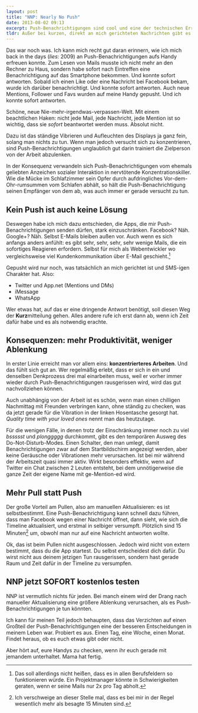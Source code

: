 ```yaml
---
layout: post
title: "NNP: Nearly No Push"
date: 2013-08-02 09:13
excerpt: Push-Benachrichtigungen sind cool und eine der technischen Errungenschaften, über die ich ziemlich froh bin. Updates erreichen den Empfänger in dem Moment, in dem sie geschehen. Kommunikation wird beschleunigt. Ich verpasse nichts. Doch nicht alles, was gepusht wird, verdient meine Aufmerksamkeit. Also wie gehe ich damit um? Ganz auf Push verzichten ist doof, aber woran mache ich fest, worüber ich sofort benachrichtigt werden will und was warten kann?</p><p>Meine Methode habe ich **NNP** getauft.
tldr: Außer bei kurzen, direkt an mich gerichteten Nachrichten gibt es auf meinem Smartphone keine Push-Benachrichtigungen mehr. Folge&#x003A; mehr Produktivität bei der Arbeit und mehr Aufmerksamkeit für die eigene Umwelt.
---
```


Das war noch was. Ich kann mich recht gut daran erinnern, wie ich mich back in the days (*lies*: 2009) an Push-Benachrichtigungen aufs Handy erfreuen konnte. Zum Lesen von Mails musste ich nicht mehr an den Rechner zu Haus, sondern habe sofort nach Eintreffen eine Benachrichtigung auf das Smartphone bekommen. Und konnte sofort antworten. Sobald ich einen Like oder eine Nachricht bei Facebook bekam, wurde ich darüber benachrichtigt. Und konnte sofort antworten. Auch neue Mentions, Follower und Favs wurden auf meine Handy gepusht. Und ich konnte sofort antworten.

Schöne, neue Nie-mehr-irgendwas-verpassen-Welt. Mit einem beachtlichen Haken: nicht jede Mail, jede Nachricht, jede Mention ist so wichtig, dass sie *sofort* beantwortet werden muss. Absolut nicht.

Dazu ist das ständige Vibrieren und Aufleuchten des Displays ja ganz fein, solang man nichts zu tun. Wenn man jedoch versucht sich zu konzentrieren, sind Push-Benachrichtigungen unglaublich gut darin trainiert die Zielperson von der Arbeit abzulenken.

In der Konsequenz verwandeln sich Push-Benachrichtigungen vom ehemals geliebten Anzeichen sozialer Interaktion in nervtötende Konzentrationskiller. Wie die Mücke im Schlafzimmer sein Opfer durch aufdringliches Vor-dem-Ohr-rumsummen vom Schlafen abhält, so hält die Push-Benachrichtigung seinen Empfänger von dem ab, was auch immer er gerade versucht zu tun.

## Kein Push ist auch keine Lösung

Deswegen habe ich mich dazu entschieden, die Apps, die mir Push-Benachrichtigungen senden dürfen, stark einzuschränken. Facebook? Näh. Google+? Näh. Selbst E-Mails bleiben außen vor. Auch wenn es sich anfangs anders anfühlt: es gibt sehr, sehr, sehr, sehr wenige Mails, die ein sofortiges Reagieren erfordern. Selbst für mich als Webentwickler wo vergleichsweise viel Kundenkommunikation über E-Mail geschieht.[^beruflich]

[^beruflich]: Das soll allerdings nicht heißen, dass es in allen Berufsfeldern so funktionieren würde. Ein Projektmanager könnte in Schwierigkeiten geraten, wenn er seine Mails nur 2x pro Tag abholt.

Gepusht wird nur noch, was tatsächlich an mich gerichtet ist und SMS-igen Charakter hat. Also:

- Twitter und App.net (Mentions und DMs)
- iMessage
- WhatsApp

Wer etwas hat, auf das er eine dringende Antwort benötigt, soll diesen Weg der **Kurz**mitteilung gehen. Alles andere rufe ich erst dann ab, wenn ich Zeit dafür habe und es als notwendig erachte.

## Konsequenzen: mehr Produktivität, weniger Ablenkung

In erster Linie erreicht man vor allem eins: **konzentrierteres Arbeiten**.  Und das fühlt sich gut an. Wer regelmäßig erlebt, dass er sich in ein und denselben Denkprozess drei mal einarbeiten muss, weil er vorher immer wieder durch Push-Benachrichtigungen rausgerissen wird, wird das gut nachvollziehen können.

Auch unabhängig von der Arbeit ist es schön, wenn man einen chilligen Nachmittag mit Freunden verbringen kann, ohne ständig zu checken, was da jetzt gerade für die Vibration in der linken Hosentasche gesorgt hat. *Quality time with your loved ones* nennt man das heutzutage.

Für die wenigen Fälle, in denen trotz der Einschränkung immer noch zu viel *bssssst* und *plonggggg* durchkommt, gibt es den temporären Ausweg des Do-Not-Disturb-Modes. Einen Schalter, den man umlegt, damit Benachrichtigungen zwar auf dem Startbildschirm angezeigt werden, aber keine Geräusche oder Vibrationen mehr verursachen. Ist bei mir während der Arbeitszeit quasi immer aktiv. Wirkt besonders effektiv, wenn auf Twitter ein Chat zwischen 2 Leuten entsteht, bei dem unnötigerweise die ganze Zeit der eigene Name mit ge-Mention-ed wird.

## Mehr Pull statt Push

Der große Vorteil am Pullen, also am manuellen Aktualisieren: es ist selbstbestimmt. Eine Push-Benachrichtigung kann schnell dazu führen, dass man Facebook wegen einer Nachricht öffnet, dann sieht, wie sich die Timeline aktualisiert, und erstmal in selbiger versumpft. Plötzlich sind 15 Minuten[^defensiv] um, obwohl man nur auf eine Nachricht antworten wollte.

[^defensiv]: Ich verschweige an dieser Stelle mal, dass es bei mir in der Regel wesentlich mehr als besagte 15 Minuten sind.

Ok, das ist beim Pullen nicht ausgeschlossen. Jedoch wird nicht von extern bestimmt, dass du die App startest. Du selbst entscheidest dich dafür. Du wirst nicht aus deinem jetzigen Tun rausgerissen, sondern hast gerade Raum und Zeit dafür in der Timeline zu versumpfen.

## NNP jetzt SOFORT kostenlos testen

NNP ist vermutlich nichts für jeden. Bei manch einem wird der Drang nach manueller Aktualisierung eine größere Ablenkung verursachen, als es Push-Benachrichtigungen je tun könnten.

Ich kann für meinen Teil jedoch behaupten, dass das Verzichten auf einen Großteil der Push-Benachrichtigungen eine der besseren Entscheidungen in meinem Leben war. Probiert es aus. Einen Tag, eine Woche, einen Monat. Findet heraus, ob es euch etwas gibt oder nicht.

Aber hört auf, eure Handys zu checken, wenn ihr euch gerade mit jemandem unterhaltet. Mama hat fertig.